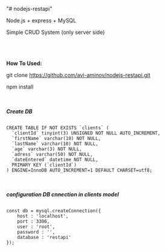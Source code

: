 "# nodejs-restapi" 

Node.js + express + MySQL

Simple CRUD System (only server side)

</br></br></br>
<b>How To Used:</b>

git clone https://github.com/avi-aminov/nodejs-restapi.git

npm install

</br></br>
<b><i>Create DB</i></b>

<code>
CREATE TABLE IF NOT EXISTS `clients` ( 
  `clientId` tinyint(3) UNSIGNED NOT NULL AUTO_INCREMENT,
  `firstName` varchar(10) NOT NULL, 
  `lastName` varchar(10) NOT NULL, 
  `age` varchar(3) NOT NULL, 
  `adress` varchar(50) NOT NULL,
  `dateEntered` datetime NOT NULL,
  PRIMARY KEY (`clientId`) 
) ENGINE=InnoDB AUTO_INCREMENT=1 DEFAULT CHARSET=utf8; 
</code>

</br></br>
<b><i>configuration DB cnnection in clients model</i></b>

<code>
const db = mysql.createConnection({
	host : 'localhost',
	port : 3306,
	user : 'root',
	password : '',
	database : 'restapi'
});
</code>
